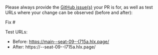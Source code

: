 Please always provide the [GitHub issue(s)](../issues) your PR is for, as well as test URLs where your change can be observed (before and after):

Fix #<gh-issue-id>

Test URLs:
- Before: https://main--seat-09--l715a.hlx.page/
- After: https://<branch>--seat-09--l715a.hlx.page/
